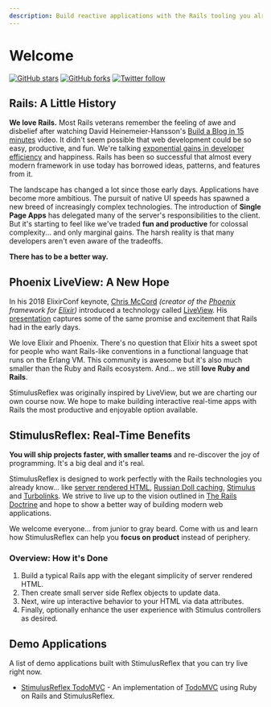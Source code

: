```yaml
---
description: Build reactive applications with the Rails tooling you already know and love.
---
```


# Welcome

[![GitHub stars](https://img.shields.io/github/stars/hopsoft/stimulus_reflex?style=social)](https://github.com/hopsoft/stimulus_reflex) [![GitHub forks](https://img.shields.io/github/forks/hopsoft/stimulus_reflex?style=social)](https://github.com/hopsoft/stimulus_reflex) [![Twitter follow](https://img.shields.io/twitter/follow/hopsoft?style=social)](https://twitter.com/hopsoft)

## Rails: A Little History

**We love Rails.** Most Rails veterans remember the feeling of awe and disbelief after watching David Heinemeier-Hansson's [Build a Blog in 15 minutes](https://www.youtube.com/watch?v=Gzj723LkRJY) video. It didn't seem possible that web development could be so easy, productive, and fun. We're talking [exponential gains in developer efficiency](https://www.youtube.com/watch?v=SWEts0rlezA&t=3m23s) and happiness. Rails has been so successful that almost every modern framework in use today has borrowed ideas, patterns, and features from it.

The landscape has changed a lot since those early days. Applications have become more ambitious. The pursuit of native UI speeds has spawned a new breed of increasingly complex technologies. The introduction of **Single Page Apps** has delegated many of the server's responsibilities to the client. But it's starting to feel like we've traded **fun and productive** for colossal complexity... and only marginal gains. The harsh reality is that many developers aren't even aware of the tradeoffs.

**There has to be a better way.**

## Phoenix LiveView: A New Hope

In his 2018 ElixirConf keynote, [Chris McCord](https://twitter.com/chris_mccord) _\(creator of the_ [_Phoenix_](http://www.phoenixframework.org/) _framework for_ [_Elixir_](https://elixir-lang.org/)_\)_ introduced a technology called [LiveView](https://github.com/phoenixframework/phoenix_live_view). His [presentation](https://www.youtube.com/watch?v=8xJzHq8ru0M) captures some of the same promise and excitement that Rails had in the early days.

We love Elixir and Phoenix. There's no question that Elixir hits a sweet spot for people who want Rails-like conventions in a functional language that runs on the Erlang VM. This community is awesome but it's also much smaller than the Ruby and Rails ecosystem. And... we still **love Ruby and Rails**. 

StimulusReflex was originally inspired by LiveView, but we are charting our own course now. We hope to make building interactive real-time apps with Rails the most productive and enjoyable option available.

## StimulusReflex: Real-Time Benefits

**You will ship projects faster, with smaller teams** and re-discover the joy of programming. It's a big deal and it's real.

StimulusReflex is designed to work perfectly with the Rails technologies you already know... like [server rendered HTML](https://guides.rubyonrails.org/action_view_overview.html), [Russian Doll caching](https://edgeguides.rubyonrails.org/caching_with_rails.html#russian-doll-caching), [Stimulus](https://stimulusjs.org/) and [Turbolinks](https://www.youtube.com/watch?v=SWEts0rlezA). We strive to live up to the vision outlined in [The Rails Doctrine](https://rubyonrails.org/doctrine/) and hope to show a better way of building modern web applications.

We welcome everyone... from junior to gray beard. Come with us and learn how StimulusReflex can help you **focus on product** instead of periphery.

### Overview: How it's Done

1. Build a typical Rails app with the elegant simplicity of server rendered HTML.
2. Then create small server side Reflex objects to update data.
3. Next, wire up interactive behavior to your HTML via data attributes.
4. Finally, optionally enhance the user experience with Stimulus controllers as desired.

## Demo Applications

A list of demo applications built with StimulusReflex that you can try live right now.

* [StimulusReflex TodoMVC](http://todomvc.stimulusreflex.com) - An implementation of [TodoMVC](http://todomvc.com/) using Ruby on Rails and StimulusReflex.

